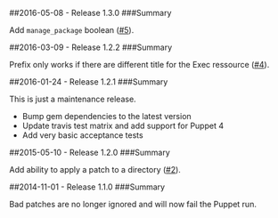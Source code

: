 ##2016-05-08 - Release 1.3.0
###Summary

Add `manage_package` boolean ([#5](https://github.com/tohuwabohu/puppet-patch/pull/5)).

##2016-03-09 - Release 1.2.2
###Summary

Prefix only works if there are different title for the Exec ressource ([#4](https://github.com/tohuwabohu/puppet-patch/pull/4)).

##2016-01-24 - Release 1.2.1
###Summary

This is just a maintenance release.

* Bump gem dependencies to the latest version
* Update travis test matrix and add support for Puppet 4
* Add very basic acceptance tests

##2015-05-10 - Release 1.2.0
###Summary

Add ability to apply a patch to a directory ([#2](https://github.com/tohuwabohu/puppet-patch/pull/2)).

##2014-11-01 - Release 1.1.0
###Summary

Bad patches are no longer ignored and will now fail the Puppet run.
